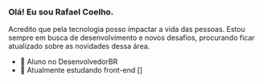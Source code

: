 ### Olá! Eu sou Rafael Coelho.<br>
Acredito que pela tecnologia posso impactar a vida das pessoas. Estou sempre em busca de desenvolvimento e novos
 desafios, procurando ficar atualizado sobre as novidades dessa área.

- 👀 Aluno no DesenvolvedorBR
- 🌱 Atualmente estudando front-end
[![]()]
